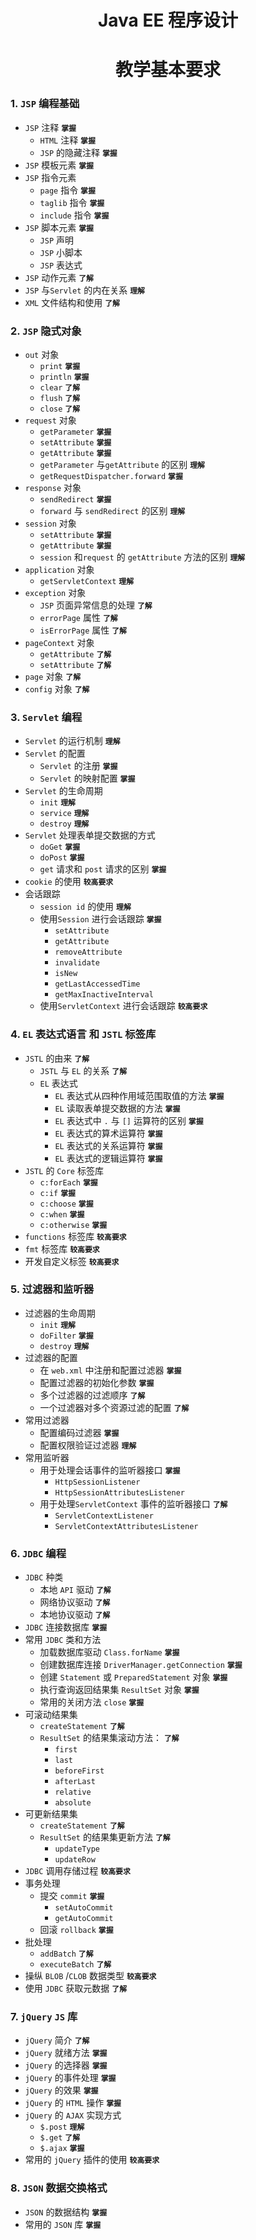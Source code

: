 # <center>Java EE 程序设计</center>
# <center>教学基本要求</center>

### 1. `JSP` 编程基础
- `JSP` 注释 **`掌握`**
    - `HTML` 注释 **`掌握`**
    - `JSP` 的隐藏注释 **`掌握`**
- `JSP` 模板元素 **`掌握`**
- `JSP` 指令元素
    - `page` 指令 **`掌握`**
    - `taglib` 指令 **`掌握`**
    - `include` 指令 **`掌握`**
- `JSP` 脚本元素 **`掌握`**
    - `JSP` 声明
    - `JSP` 小脚本
    - `JSP` 表达式
- `JSP` 动作元素 **`了解`** 
- `JSP` 与`Servlet` 的内在关系 **`理解`**
- `XML` 文件结构和使用 **`了解`**

### 2. `JSP` 隐式对象
- `out` 对象
  - `print`  **`掌握`**
  - `println`  **`掌握`**
  - `clear`  **`了解`**
  - `flush`  **`了解`**
  - `close`  **`了解`**
- `request` 对象
  - `getParameter`  **`掌握`**
  - `setAttribute`  **`掌握`**
  - `getAttribute`  **`掌握`**
  - `getParameter` 与`getAttribute` 的区别 **`理解`**
  - `getRequestDispatcher.forward`  **`掌握`**
- `response` 对象
  - `sendRedirect`  **`掌握`**
  - `forward` 与 `sendRedirect` 的区别 **`理解`**
- `session` 对象
  - `setAttribute`  **`掌握`**
  - `getAttribute`  **`掌握`**
  - `session` 和`request` 的 `getAttribute` 方法的区别 **`理解`**
- `application` 对象
  - `getServletContext` **`理解`**
- `exception` 对象
  - `JSP` 页面异常信息的处理 **`了解`**
  - `errorPage` 属性 **`了解`**
  - `isErrorPage` 属性 **`了解`**
- `pageContext` 对象
  - `getAttribute` **`了解`**
  - `setAttribute` **`了解`**
- `page` 对象 **`了解`**
- `config` 对象 **`了解`**

### 3. `Servlet` 编程
- `Servlet` 的运行机制 **`理解`**
- `Servlet` 的配置
  - `Servlet` 的注册 **`掌握`**
  - `Servlet` 的映射配置 **`掌握`**
- `Servlet` 的生命周期
  - `init` **`理解`**
  - `service` **`理解`**
  - `destroy` **`理解`**	
- `Servlet` 处理表单提交数据的方式
  - `doGet` **`掌握`**
  - `doPost` **`掌握`**
  - `get` 请求和 `post` 请求的区别 **`掌握`**
- `cookie` 的使用 **`较高要求`**
- 会话跟踪
  - `session id` 的使用 **`理解`**
  - 使用`Session` 进行会话跟踪 **`掌握`**
    - `setAttribute` 
    - `getAttribute` 
    - `removeAttribute` 
    - `invalidate` 
    - `isNew` 
    - `getLastAccessedTime` 
    - `getMaxInactiveInterval` 
  - 使用`ServletContext` 进行会话跟踪 **`较高要求`**
  
### 4. `EL` 表达式语言 和 `JSTL` 标签库 
- `JSTL` 的由来 **`了解`**
  - `JSTL` 与 `EL` 的关系 **`了解`**
  - `EL` 表达式
    - `EL` 表达式从四种作用域范围取值的方法 **`掌握`**
    - `EL` 读取表单提交数据的方法 **`掌握`**
    - `EL` 表达式中 `.` 与 `[]` 运算符的区别 **`掌握`**
    - `EL` 表达式的算术运算符 **`掌握`**
    - `EL` 表达式的关系运算符 **`掌握`**
    - `EL` 表达式的逻辑运算符 **`掌握`**
- `JSTL` 的 `Core` 标签库
  - `c:forEach` **`掌握`**
  - `c:if` **`掌握`**
  - `c:choose` **`掌握`**
  - `c:when` **`掌握`**
  - `c:otherwise` **`掌握`**
- `functions` 标签库 **`较高要求`**
- `fmt` 标签库 **`较高要求`**
- 开发自定义标签 **`较高要求`**

### 5. 过滤器和监听器
- 过滤器的生命周期
  - `init`  **`理解`**
  - `doFilter` **`掌握`**
  - `destroy`  **`理解`**
- 过滤器的配置
  - 在 `web.xml` 中注册和配置过滤器 **`掌握`**
  - 配置过滤器的初始化参数 **`掌握`**
  - 多个过滤器的过滤顺序 **`了解`**
  - 一个过滤器对多个资源过滤的配置 **`了解`**
- 常用过滤器
  - 配置编码过滤器 **`掌握`**
  - 配置权限验证过滤器 **`理解`**
- 常用监听器
  - 用于处理会话事件的监听器接口 **`掌握`**
    - `HttpSessionListener` 
    - `HttpSessionAttributesListener` 
  - 用于处理`ServletContext` 事件的监听器接口 **`了解`**
    - `ServletContextListener` 
    - `ServletContextAttributesListener` 
    
### 6. `JDBC` 编程
- `JDBC` 种类
  - 本地 `API` 驱动 **`了解`**
  - 网络协议驱动 **`了解`**
  - 本地协议驱动 **`了解`**
- `JDBC` 连接数据库 **`掌握`**
- 常用 `JDBC` 类和方法
  - 加载数据库驱动 `Class.forName` **`掌握`**
  - 创建数据库连接 `DriverManager.getConnection` **`掌握`**
  - 创建 `Statement` 或 `PreparedStatement` 对象 **`掌握`**
  - 执行查询返回结果集 `ResultSet` 对象 **`掌握`**
  - 常用的关闭方法 `close` **`掌握`**
- 可滚动结果集
  - `createStatement` **`了解`**
  - `ResultSet` 的结果集滚动方法： **`了解`**
    - `first` 
    - `last` 
    - `beforeFirst` 
    - `afterLast` 
    - `relative` 
    - `absolute` 
- 可更新结果集
  - `createStatement`  **`了解`**
  - `ResultSet` 的结果集更新方法 **`了解`**
    - `updateType` 
    - `updateRow` 
- `JDBC` 调用存储过程 **`较高要求`**
- 事务处理
  - 提交 `commit` **`掌握`**
    - `setAutoCommit` 
    - `getAutoCommit` 
  - 回滚 `rollback` **`掌握`**
- 批处理
  - `addBatch`  **`了解`**
  - `executeBatch`  **`了解`**
- 操纵 `BLOB` /`CLOB` 数据类型 **`较高要求`**
- 使用 `JDBC` 获取元数据 **`了解`**

### 7. `jQuery` `JS` 库
- `jQuery` 简介 **`了解`**
- `jQuery` 就绪方法 **`掌握`**
- `jQuery` 的选择器 **`掌握`**
- `jQuery` 的事件处理 **`掌握`**
- `jQuery` 的效果 **`掌握`**
- `jQuery` 的 `HTML` 操作 **`掌握`**
- `jQuery` 的 `AJAX` 实现方式
  - `$.post`  **`理解`**
  - `$.get`  **`了解`**
  - `$.ajax`  **`掌握`**
- 常用的 `jQuery` 插件的使用 **`较高要求`**

### 8. `JSON` 数据交换格式
- `JSON` 的数据结构 **`掌握`**
- 常用的 `JSON` 库 **`掌握`**